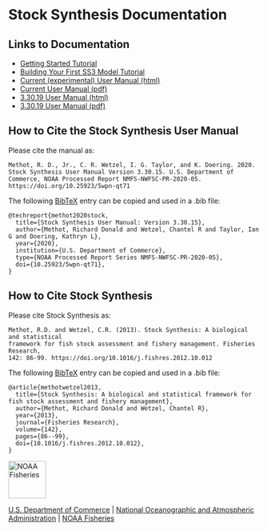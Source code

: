 # Stock Synthesis Documentation

## Links to Documentation
* [Getting Started Tutorial](Getting_Started_SS.html)
* [Building Your First SS3 Model Tutorial](ss_model_tips.html)
* [Current (experimental) User Manual (html)](SS330_User_Manual.html)
* [Current User Manual (pdf)](SS330_User_Manual.pdf)
* [3.30.19 User Manual (html)](SS330_User_Manual_release.html)
* [3.30.19 User Manual (pdf)](https://github.com/nmfs-stock-synthesis/doc/releases/tag/v3.30.19)

## How to Cite the Stock Synthesis User Manual

Please cite the manual as:

```
Methot, R. D., Jr., C. R. Wetzel, I. G. Taylor, and K. Doering. 2020. Stock Synthesis User Manual Version 3.30.15. U.S. Department of Commerce, NOAA Processed Report NMFS-NWFSC-PR-2020-05. https://doi.org/10.25923/5wpn-qt71
```

The following [BibTeX](http://www.bibtex.org/) entry can be copied and used in a .bib file:

```
@techreport{methot2020stock,
  title={Stock Synthesis User Manual: Version 3.30.15},
  author={Methot, Richard Donald and Wetzel, Chantel R and Taylor, Ian G and Doering, Kathryn L},
  year={2020}, 
  institution={U.S. Department of Commerce},
  type={NOAA Processed Report Series NMFS-NWFSC-PR-2020-05},
  doi={10.25923/5wpn-qt71},
}
```

## How to Cite Stock Synthesis

Please cite Stock Synthesis as:

```
Methot, R.D. and Wetzel, C.R. (2013). Stock Synthesis: A biological and statistical
framework for fish stock assessment and fishery management. Fisheries Research, 
142: 86-99. https://doi.org/10.1016/j.fishres.2012.10.012
```

The following [BibTeX](http://www.bibtex.org/) entry can be copied and used in a .bib file:

```
@article{methotwetzel2013,
  title={Stock Synthesis: A biological and statistical framework for fish stock assessment and fishery management},
  author={Methot, Richard Donald and Wetzel, Chantel R},
  year={2013}, 
  journal={Fisheries Research},
  volume={142},
  pages={86--99},
  doi={10.1016/j.fishres.2012.10.012},
}
```

<img src="https://raw.githubusercontent.com/nmfs-general-modeling-tools/nmfspalette/main/man/figures/noaa-fisheries-rgb-2line-horizontal-small.png" height="75" alt="NOAA Fisheries">

[U.S. Department of Commerce](https://www.commerce.gov/) | [National Oceanographic and Atmospheric Administration](https://www.noaa.gov) | [NOAA Fisheries](https://www.fisheries.noaa.gov/)
